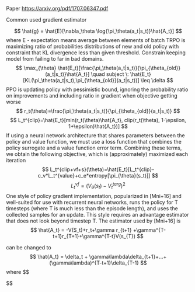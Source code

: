 Paper https://arxiv.org/pdf/1707.06347.pdf

Common used gradient estimator

$$
\hat{g} = \hat{E}[\nabla_\theta \log{\pi_\theta(a_t|s_t)}\hat{A_t}]
$$
where E - expectation means average between elements of batch
TRPO is maximizing ratio of probabilities distributions of new and old policy with constraint that KL divergence less than given threshold. Constrain keeping model from failing to far in bad domains.
$$
\max_{\theta} \hat{E_t}[\frac{\pi_\theta(a_t|s_t)}{\pi_{\theta_{old}}(a_t|s_t)}\hat{A_t}] \quad subject \: \hat{E_t}[KL(\pi_\theta(a_t|s_t),\pi_{\theta_{old}}(a_t|s_t))] \leq \delta
$$
PPO is updating policy with pessimistic bound, ignoring the probability ratio on improvements and including ratio in gradient when objective getting worse 
$$
r_t(\theta)=\frac{\pi_\theta(a_t|s_t)}{\pi_{\theta_{old}}(a_t|s_t)} 
$$
$$
L_t^{clip}=\hat{E_t}[min(r_t(\theta)\hat{A_t}, clip(r_t(\theta), 1-\epsilon, 1+\epsilon)\hat{A_t})]
$$
If using a neural network architecture that shares parameters between the policy and value function, we must use a loss function that combines the policy surrogate and a value function error term. Combining these terms, we obtain the following objective, which is (approximately) maximized each iteration
$$
L_t^{clip+vf+s}(\theta)=\hat{E_t}[L_t^{clip}-c_v*L_t^{value}+c_e*entropy[\pi_{\theta}(s_t)]]
$$
$$
L_t^{vf} = (V_{\theta}(s_t)-V_t^{targ})^2
$$
One style of policy gradient implementation, popularized in [Mni+16] and well-suited for use with recurrent neural networks, runs the policy for T timesteps (where T is much less than the episode length), and uses the collected samples for an update. This style requires an advantage estimator that does not look beyond timestep T. The estimator used by [Mni+16] is
$$
\hat{A_t} = -V(S_t)+r_t+\gamma r_{t+1} +\gamma^{T-t+1}r_{T+1}+\gamma^{T-t}V(s_{T})
$$

can be changed to
$$
\hat{A_t} = \delta_t + \gamma\lambda\delta_{t+1}+...+(\gamma\lambda)^{T-t+1}\delta_{T-1}
$$
where
$$

$$
